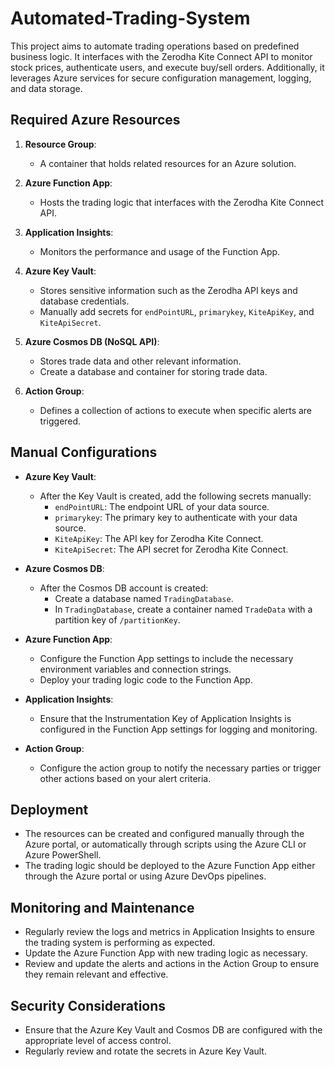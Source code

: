 # Automated-Trading-System

This project aims to automate trading operations based on predefined business logic. It interfaces with the Zerodha Kite Connect API to monitor stock prices, authenticate users, and execute buy/sell orders. Additionally, it leverages Azure services for secure configuration management, logging, and data storage.

## Required Azure Resources

1. **Resource Group**:
   - A container that holds related resources for an Azure solution.

2. **Azure Function App**:
   - Hosts the trading logic that interfaces with the Zerodha Kite Connect API.
   
3. **Application Insights**:
   - Monitors the performance and usage of the Function App.

4. **Azure Key Vault**:
   - Stores sensitive information such as the Zerodha API keys and database credentials.
   - Manually add secrets for `endPointURL`, `primarykey`, `KiteApiKey`, and `KiteApiSecret`.

5. **Azure Cosmos DB (NoSQL API)**:
   - Stores trade data and other relevant information.
   - Create a database and container for storing trade data.

6. **Action Group**:
   - Defines a collection of actions to execute when specific alerts are triggered.

## Manual Configurations

- **Azure Key Vault**:
   - After the Key Vault is created, add the following secrets manually:
      - `endPointURL`: The endpoint URL of your data source.
      - `primarykey`: The primary key to authenticate with your data source.
      - `KiteApiKey`: The API key for Zerodha Kite Connect.
      - `KiteApiSecret`: The API secret for Zerodha Kite Connect.

- **Azure Cosmos DB**:
   - After the Cosmos DB account is created:
      - Create a database named `TradingDatabase`.
      - In `TradingDatabase`, create a container named `TradeData` with a partition key of `/partitionKey`.

- **Azure Function App**:
   - Configure the Function App settings to include the necessary environment variables and connection strings.
   - Deploy your trading logic code to the Function App.

- **Application Insights**:
   - Ensure that the Instrumentation Key of Application Insights is configured in the Function App settings for logging and monitoring.

- **Action Group**:
   - Configure the action group to notify the necessary parties or trigger other actions based on your alert criteria.

## Deployment

- The resources can be created and configured manually through the Azure portal, or automatically through scripts using the Azure CLI or Azure PowerShell.
- The trading logic should be deployed to the Azure Function App either through the Azure portal or using Azure DevOps pipelines.

## Monitoring and Maintenance

- Regularly review the logs and metrics in Application Insights to ensure the trading system is performing as expected.
- Update the Azure Function App with new trading logic as necessary.
- Review and update the alerts and actions in the Action Group to ensure they remain relevant and effective.

## Security Considerations

- Ensure that the Azure Key Vault and Cosmos DB are configured with the appropriate level of access control.
- Regularly review and rotate the secrets in Azure Key Vault.


